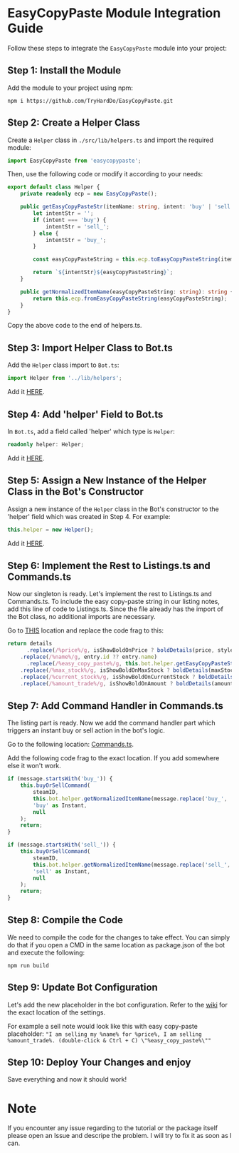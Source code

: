 # EasyCopyPaste Module Integration Guide

Follow these steps to integrate the `EasyCopyPaste` module into your project:

## Step 1: Install the Module
Add the module to your project using npm:
```shell
npm i https://github.com/TryHardDo/EasyCopyPaste.git
```

## Step 2: Create a Helper Class
Create a `Helper` class in `./src/lib/helpers.ts` and import the required module:

```typescript
import EasyCopyPaste from 'easycopypaste';
```

Then, use the following code or modify it according to your needs:

```typescript
export default class Helper {
    private readonly ecp = new EasyCopyPaste();

    public getEasyCopyPasteStr(itemName: string, intent: 'buy' | 'sell'): string {
        let intentStr = '';
        if (intent === 'buy') {
            intentStr = 'sell_';
        } else {
            intentStr = 'buy_';
        }

        const easyCopyPasteString = this.ecp.toEasyCopyPasteString(itemName);

        return `${intentStr}${easyCopyPasteString}`;
    }

    public getNormalizedItemName(easyCopyPasteString: string): string {
        return this.ecp.fromEasyCopyPasteString(easyCopyPasteString);
    }
}
```

Copy the above code to the end of helpers.ts.

## Step 3: Import Helper Class to Bot.ts

Add the `Helper` class import to `Bot.ts`:

```typescript
import Helper from '../lib/helpers';
```

Add it [HERE](https://github.com/TF2Autobot/tf2autobot/blob/722502bf25dd5590e058cb5b2d26554bfa11aa3a/src/classes/Bot.ts#LL20C1-L20C1).

## Step 4: Add 'helper' Field to Bot.ts

In `Bot.ts`, add a field called 'helper' which type is `Helper`:

```typescript
readonly helper: Helper;
```

Add it [HERE](https://github.com/TF2Autobot/tf2autobot/blob/722502bf25dd5590e058cb5b2d26554bfa11aa3a/src/classes/Bot.ts#LL177C1-L177C1).

## Step 5: Assign a New Instance of the Helper Class in the Bot's Constructor

Assign a new instance of the `Helper` class in the Bot's constructor to the 'helper' field which was created in Step 4. For example:
```typescript
this.helper = new Helper();
```

Add it [HERE](https://github.com/TF2Autobot/tf2autobot/blob/722502bf25dd5590e058cb5b2d26554bfa11aa3a/src/classes/Bot.ts#LL193C1-L193C1).

## Step 6: Implement the Rest to Listings.ts and Commands.ts

Now our singleton is ready. Let's implement the rest to Listings.ts and Commands.ts.
To include the easy copy-paste string in our listing notes, add this line of code to Listings.ts. Since the file already has the import of the Bot class, no additional imports are necessary.

Go to [THIS](https://github.com/TF2Autobot/tf2autobot/blob/722502bf25dd5590e058cb5b2d26554bfa11aa3a/src/classes/Listings.ts#LL652C13-L652C20) location and replace the code frag to this:

```typescript
return details
	  .replace(/%price%/g, isShowBoldOnPrice ? boldDetails(price, style) : price)
    .replace(/%name%/g, entry.id ?? entry.name)
	  .replace(/%easy_copy_paste%/g, this.bot.helper.getEasyCopyPasteStr(entry.id ?? entry.name, key)) // Get easy copy paste placeholder
    .replace(/%max_stock%/g, isShowBoldOnMaxStock ? boldDetails(maxStock, style) : maxStock)
    .replace(/%current_stock%/g, isShowBoldOnCurrentStock ? boldDetails(currentStock, style) : currentStock)
    .replace(/%amount_trade%/g, isShowBoldOnAmount ? boldDetails(amountTrade, style) : amountTrade);
```

## Step 7: Add Command Handler in Commands.ts
The listing part is ready. Now we add the command handler part which triggers an instant buy or sell action in the bot's logic.

Go to the following location: [Commands.ts](https://github.com/TF2Autobot/tf2autobot/blob/722502bf25dd5590e058cb5b2d26554bfa11aa3a/src/classes/Commands/Commands.ts#LL107C1-L107C1).

Add the following code frag to the exact location. If you add somewhere else it won't work.

```typescript
if (message.startsWith('buy_')) {
    this.buyOrSellCommand(
        steamID,
        this.bot.helper.getNormalizedItemName(message.replace('buy_', '')),
        'buy' as Instant,
        null
    );
    return;
}

if (message.startsWith('sell_')) {
    this.buyOrSellCommand(
        steamID,
        this.bot.helper.getNormalizedItemName(message.replace('sell_', '')),
        'sell' as Instant,
        null
    );
    return;
}
```

## Step 8: Compile the Code
We need to compile the code for the changes to take effect. You can simply do that if you open a CMD in the same location as package.json of the bot and execute the following:
```shell
npm run build
```

## Step 9: Update Bot Configuration
Let's add the new placeholder in the bot configuration. Refer to the [wiki](https://github.com/TF2Autobot/tf2autobot/wiki/Configure-your-options.json-file#-listing-note-settings-) for the exact location of the settings.

For example a sell note would look like this with easy copy-paste placeholder:
`"I am selling my %name% for %price%, I am selling %amount_trade%. (double-click & Ctrl + C) \"%easy_copy_paste%\""`

## Step 10: Deploy Your Changes and enjoy
Save everything and now it should work!

# Note
If you encounter any issue regarding to the tutorial or the package itself please open an Issue and descripe the problem.
I will try to fix it as soon as I can.
